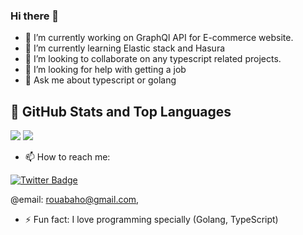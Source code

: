 ### Hi there 👋
- 🔭 I’m currently working on GraphQl API for E-commerce website.
- 🌱 I’m currently learning Elastic stack and Hasura
- 👯 I’m looking to collaborate on any typescript related projects.
- 🤔 I’m looking for help with getting a job 
- 💬 Ask me about typescript or golang

## 📌 GitHub Stats and Top Languages

<p float="center">
  <img  src="https://github-readme-stats.vercel.app/api?username=oussamarouabah&show_icons=true&theme=dark&count_private=true&hide=contribs,issue" />
  <img  src="https://github-readme-stats.vercel.app/api/top-langs/?username=rouabahoussama&layout=compact&theme=dark" />
</p>

- 📫 How to reach me:

[![Twitter Badge](https://img.shields.io/badge/rouabaho_oussama%20on%20twitter-blue?style=for-the-badge&logo=twitter)](https://twitter.com/oussamarouabah_) 


@email: rouabaho@gmail.com, 
- ⚡ Fun fact: I love programming specially (Golang, TypeScript)


<!--
**oussamarouabah/oussamarouabah** is a ✨ _special_ ✨ repository because its `README.md` (this file) appears on your GitHub profile.

Here are some ideas to get you started:

- If you'd like to sponsor me I'd be super grateful - please see my 
- 🔭 I’m currently working on ...
- 🌱 I’m currently learning ...
- 👯 I’m looking to collaborate on ...
- 🤔 I’m looking for help with ...
- 💬 Ask me about ...
- 📫 How to reach me: ...
- 😄 Pronouns: ...
- ⚡ Fun fact: ...
-->
